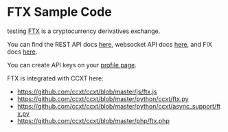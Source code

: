 # FTX Sample Code
testing
[FTX](https://ftx.com/) is a cryptocurrency derivatives exchange.

You can find the REST API docs [here](https://ftx1.docs.apiary.io), websocket API docs [here](https://ftxwebsocket.docs.apiary.io), and FIX docs [here](https://docs.ftx.com/#fix-api).

You can create API keys on your [profile page](https://ftx.com/profile).

FTX is integrated with CCXT here:
- https://github.com/ccxt/ccxt/blob/master/js/ftx.js
- https://github.com/ccxt/ccxt/blob/master/python/ccxt/ftx.py
- https://github.com/ccxt/ccxt/blob/master/python/ccxt/async_support/ftx.py
- https://github.com/ccxt/ccxt/blob/master/php/ftx.php
